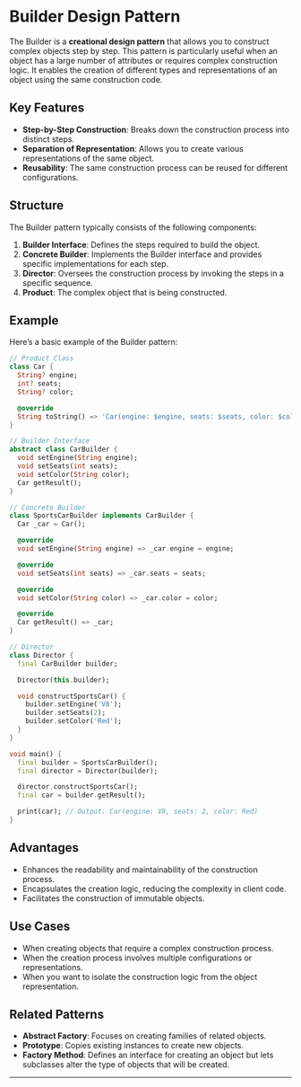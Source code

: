 # Builder Design Pattern

The Builder is a **creational design pattern** that allows you to construct complex objects step by step. This pattern is particularly useful when an object has a large number of attributes or requires complex construction logic. It enables the creation of different types and representations of an object using the same construction code.

## Key Features
- **Step-by-Step Construction**: Breaks down the construction process into distinct steps.
- **Separation of Representation**: Allows you to create various representations of the same object.
- **Reusability**: The same construction process can be reused for different configurations.

## Structure
The Builder pattern typically consists of the following components:

1. **Builder Interface**: Defines the steps required to build the object.
2. **Concrete Builder**: Implements the Builder interface and provides specific implementations for each step.
3. **Director**: Oversees the construction process by invoking the steps in a specific sequence.
4. **Product**: The complex object that is being constructed.

## Example
Here’s a basic example of the Builder pattern:

```dart
// Product Class
class Car {
  String? engine;
  int? seats;
  String? color;

  @override
  String toString() => 'Car(engine: $engine, seats: $seats, color: $color)';
}

// Builder Interface
abstract class CarBuilder {
  void setEngine(String engine);
  void setSeats(int seats);
  void setColor(String color);
  Car getResult();
}

// Concrete Builder
class SportsCarBuilder implements CarBuilder {
  Car _car = Car();

  @override
  void setEngine(String engine) => _car.engine = engine;

  @override
  void setSeats(int seats) => _car.seats = seats;

  @override
  void setColor(String color) => _car.color = color;

  @override
  Car getResult() => _car;
}

// Director
class Director {
  final CarBuilder builder;

  Director(this.builder);

  void constructSportsCar() {
    builder.setEngine('V8');
    builder.setSeats(2);
    builder.setColor('Red');
  }
}

void main() {
  final builder = SportsCarBuilder();
  final director = Director(builder);

  director.constructSportsCar();
  final car = builder.getResult();

  print(car); // Output: Car(engine: V8, seats: 2, color: Red)
}
```

## Advantages
- Enhances the readability and maintainability of the construction process.
- Encapsulates the creation logic, reducing the complexity in client code.
- Facilitates the construction of immutable objects.

## Use Cases
- When creating objects that require a complex construction process.
- When the creation process involves multiple configurations or representations.
- When you want to isolate the construction logic from the object representation.

## Related Patterns
- **Abstract Factory**: Focuses on creating families of related objects.
- **Prototype**: Copies existing instances to create new objects.
- **Factory Method**: Defines an interface for creating an object but lets subclasses alter the type of objects that will be created.

---